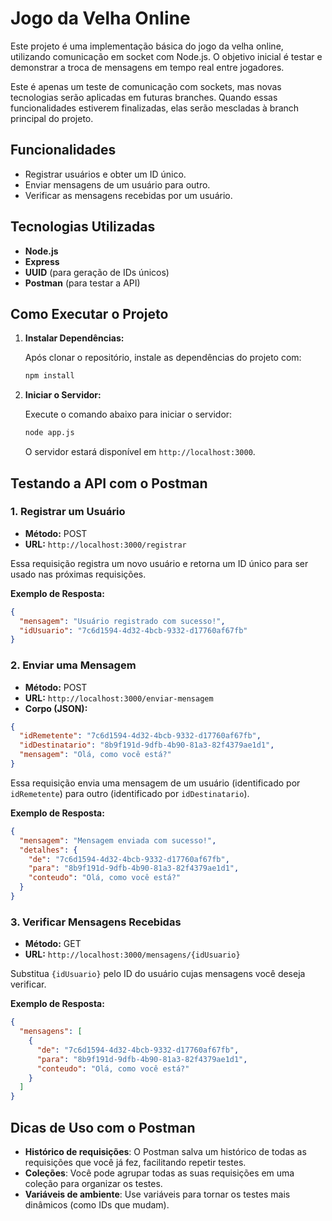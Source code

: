 # Jogo da Velha Online

Este projeto é uma implementação básica do jogo da velha online, utilizando comunicação em socket com Node.js. O objetivo inicial é testar e demonstrar a troca de mensagens em tempo real entre jogadores.

Este é apenas um teste de comunicação com sockets, mas novas tecnologias serão aplicadas em futuras branches. Quando essas funcionalidades estiverem finalizadas, elas serão mescladas à branch principal do projeto.

## Funcionalidades

- Registrar usuários e obter um ID único.
- Enviar mensagens de um usuário para outro.
- Verificar as mensagens recebidas por um usuário.

## Tecnologias Utilizadas

- **Node.js**
- **Express**
- **UUID** (para geração de IDs únicos)
- **Postman** (para testar a API)

## Como Executar o Projeto

1. **Instalar Dependências:**

   Após clonar o repositório, instale as dependências do projeto com:

   ```bash
   npm install
   ```

2. **Iniciar o Servidor:**

   Execute o comando abaixo para iniciar o servidor:

   ```bash
   node app.js
   ```

   O servidor estará disponível em `http://localhost:3000`.

## Testando a API com o Postman

### 1. Registrar um Usuário

- **Método:** POST
- **URL:** `http://localhost:3000/registrar`

Essa requisição registra um novo usuário e retorna um ID único para ser usado nas próximas requisições.

**Exemplo de Resposta:**

```json
{
  "mensagem": "Usuário registrado com sucesso!",
  "idUsuario": "7c6d1594-4d32-4bcb-9332-d17760af67fb"
}
```

### 2. Enviar uma Mensagem

- **Método:** POST
- **URL:** `http://localhost:3000/enviar-mensagem`
- **Corpo (JSON):**

```json
{
  "idRemetente": "7c6d1594-4d32-4bcb-9332-d17760af67fb",
  "idDestinatario": "8b9f191d-9dfb-4b90-81a3-82f4379ae1d1",
  "mensagem": "Olá, como você está?"
}
```

Essa requisição envia uma mensagem de um usuário (identificado por `idRemetente`) para outro (identificado por `idDestinatario`).

**Exemplo de Resposta:**

```json
{
  "mensagem": "Mensagem enviada com sucesso!",
  "detalhes": {
    "de": "7c6d1594-4d32-4bcb-9332-d17760af67fb",
    "para": "8b9f191d-9dfb-4b90-81a3-82f4379ae1d1",
    "conteudo": "Olá, como você está?"
  }
}
```

### 3. Verificar Mensagens Recebidas

- **Método:** GET
- **URL:** `http://localhost:3000/mensagens/{idUsuario}`

Substitua `{idUsuario}` pelo ID do usuário cujas mensagens você deseja verificar.

**Exemplo de Resposta:**

```json
{
  "mensagens": [
    {
      "de": "7c6d1594-4d32-4bcb-9332-d17760af67fb",
      "para": "8b9f191d-9dfb-4b90-81a3-82f4379ae1d1",
      "conteudo": "Olá, como você está?"
    }
  ]
}
```

## Dicas de Uso com o Postman

- **Histórico de requisições**: O Postman salva um histórico de todas as requisições que você já fez, facilitando repetir testes.
- **Coleções**: Você pode agrupar todas as suas requisições em uma coleção para organizar os testes.
- **Variáveis de ambiente**: Use variáveis para tornar os testes mais dinâmicos (como IDs que mudam).
